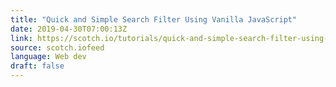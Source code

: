 ```yaml
---
title: "Quick and Simple Search Filter Using Vanilla JavaScript"
date: 2019-04-30T07:00:13Z
link: https://scotch.io/tutorials/quick-and-simple-search-filter-using-vanilla-javascript?utm_medium=RSS&utm_source=news.12bit.vn
source: scotch.iofeed
language: Web dev
draft: false
---
```


